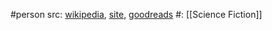 #person 
src: [wikipedia](https://en.wikipedia.org/wiki/Ursula_K._Le_Guin), [site](https://www.ursulakleguin.com), [goodreads](https://www.goodreads.com/author/show/874602.Ursula_K_Le_Guin) 
#: [[Science Fiction]] 
